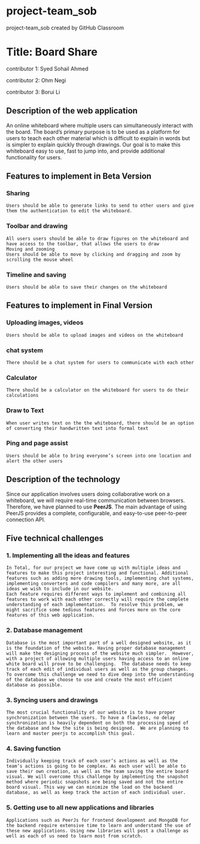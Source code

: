 # project-team_sob
project-team_sob created by GitHub Classroom

# Title: Board Share

contributor 1: Syed Sohail Ahmed

contributor 2: Ohm Negi

contributor 3: Borui Li 

## Description of the web application 
	
An online whiteboard where multiple users can simultaneously interact with the board. The board’s primary purpose is to be used as a platform for users to teach each other material which is difficult to explain in words but is simpler to explain quickly through drawings. Our goal is to make this whiteboard  easy to use, fast to jump into, and provide additional functionality for users. 

## Features to implement in Beta Version

### Sharing

    Users should be able to generate links to send to other users and give them the authentication to edit the whiteboard.

### Toolbar and drawing
    All users users should be able to draw figures on the whiteboard and have access to the toolbar, that allows the users to draw
    Moving and zooming
    Users should be able to move by clicking and dragging and zoom by scrolling the mouse wheel

### Timeline and saving
    Users should be able to save their changes on the whiteboard

## Features to implement in Final Version

### Uploading images, videos
    Users should be able to upload images and videos on the whiteboard
### chat system
    There should be a chat system for users to communicate with each other
### Calculator
    There should be a calculator on the whiteboard for users to do their calculations
### Draw to Text
    When user writes text on the the whiteboard, there should be an option of converting their handwritten text into formal text
### Ping and page assist
    Users should be able to bring everyone’s screen into one location and alert the other users



## Description of the technology

Since our application involves users doing collaborative work on a whiteboard, we will require real-time communication between browsers. Therefore, we have planned to use **PeerJS**. The main advantage of using PeerJS provides a complete, configurable, and easy-to-use peer-to-peer connection API.


## Five technical challenges
### 1. Implementing all the ideas and features
    In Total, for our project we have come up with multiple ideas and features to make this project interesting and functional. Additional features such as adding more drawing tools, implementing chat systems, implementing converters and code compilers and many more, are all ideas we wish to include in our website.
    Each feature requires different ways to implement and combining all features to work with each other correctly will require the complete understanding of each implementation.  To resolve this problem, we might sacrifice some tedious features and forces more on the core features of this web application.
### 2. Database management
    Database is the most important part of a well designed website, as it is the foundation of the website. Having proper database management will make the designing process of the website much simpler.  However, with a project of allowing multiple users having access to an online white board will prove to be challenging.  The database needs to keep track of each edit of individual users as well as the group changes. To overcome this challenge we need to dive deep into the understanding of the database we choose to use and create the most efficient database as possible.
### 3. Syncing users and drawings
    The most crucial functionality of our website is to have proper synchronization between the users. To have a flawless, no delay synchronization is heavily dependent on both the processing speed of the database and how the site is being designed.  We are planning to learn and master peerjs to accomplish this goal.
### 4. Saving function
    Individually keeping track of each user’s actions as well as the team’s actions is going to be complex. As each user will be able to save their own creation, as well as the team saving the entire board visual. We will overcome this challenge by implementing the snapshot method where periodic snapshots are being saved and not the entire board visual. This way we can minimize the load on the backend database, as well as keep track the action of each individual user.
### 5. Getting use to all new applications and libraries
	Applications such as PeerJs for frontend development and MongoDB for the backend require extensive time to learn and understand the use of these new applications. Using new libraries will post a challenge as well as each of us need to learn most from scratch.

